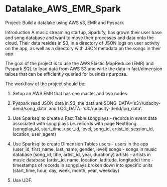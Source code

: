 # Datalake_AWS_EMR_Spark
Project: Build a datalake using AWS s3, EMR and Pyspark

Introduction
A music streaming startup, Sparkify, has grown their user base and song database and want to move their processes and data onto the cloud. Their data resides in S3, in a directory of JSON logs on user activity on the app, as well as a directory with JSON metadata on the songs in their app. 

The goal of the project is to use the AWS Elastic MapReduce (EMR) and Pyspark SQL to load data from AWS S3 and wirte the data in fact/dimension talbes that can be efficiently queried for business purpose.

The workflow of the project should be:
1. Setup an AWS EMR that has one master and two nodes.
2. Pyspark read JSON data in S3, the data are SONG_DATA='s3://udacity-dend/song_data' and LOG_DATA='s3://udacity-dend/log_data'.
3. Use Sparksql to create a Fact Table
    songplays - records in event data associated with song plays i.e. records with page NextSong
    (songplay_id, 
    start_time, 
    user_id, 
    level, 
    song_id, 
    artist_id, 
    session_id, 
    location, 
    user_agent)

4. Use Sparksql to create Dimension Tables
   users - users in the app
    (user_id, first_name, last_name, gender, level)
   songs - songs in music database
    (song_id, title, artist_id, year, durationy)
   artists - artists in music database
    (artist_id, name, location, lattitude, longitude)
    time - timestamps of records in songplays broken down into specific units
    (start_time, hour, day, week, month, year, weekday)
    
5. Use UDF.
